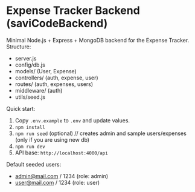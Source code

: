 # Expense Tracker Backend (saviCodeBackend)

Minimal Node.js + Express + MongoDB backend for the Expense Tracker.
Structure:
- server.js
- config/db.js
- models/ (User, Expense)
- controllers/ (auth, expense, user)
- routes/ (auth, expenses, users)
- middleware/ (auth)
- utils/seed.js

Quick start:
1. Copy `.env.example` to `.env` and update values.
2. `npm install`
3. `npm run seed` (optional) // creates admin and sample users/expenses (only if you are using new db)
4. `npm run dev`
5. API base: `http://localhost:4000/api`

Default seeded users:
- admin@mail.com / 1234  (role: admin)
- user@mail.com / 1234   (role: user)
